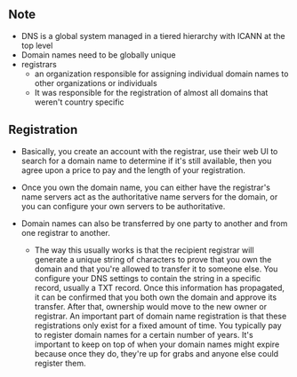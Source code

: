 
## Note
* DNS is a global system managed in a tiered hierarchy with ICANN at the top level
* Domain names need to be globally unique
* registrars
  * an organization responsible for assigning individual domain names to other organizations or individuals
  * It was responsible for the registration of almost all domains that weren't country specific



## Registration

* Basically, you create an account with the registrar, use their web UI to search for a domain name to determine if it's still available, then you agree upon a price to pay and the length of your registration.


* Once you own the domain name, you can either have the registrar's name servers act as the authoritative name servers for the domain, or you can configure your own servers to be authoritative.

* Domain names can also be transferred by one party to another and from one registrar to another.
  * The way this usually works is that the recipient registrar will generate a unique string of characters to prove that you own the domain and that you're allowed to transfer it to someone else. You configure your DNS settings to contain the string in a specific record, usually a TXT record. Once this information has propagated, it can be confirmed that you both own the domain and approve its transfer. After that, ownership would move to the new owner or registrar. An important part of domain name registration is that these registrations only exist for a fixed amount of time. You typically pay to register domain names for a certain number of years. It's important to keep on top of when your domain names might expire because once they do, they're up for grabs and anyone else could register them.
